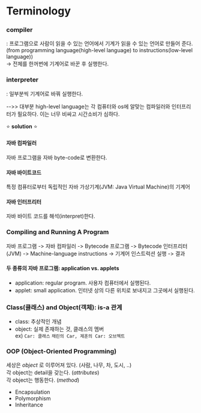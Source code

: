# Terminology  

### compiler  
: 프로그램으로 사람이 읽을 수 있는 언어에서 기계가 읽을 수 있는 언어로 만들어 준다. (from programming language(high-level language) to instructions(low-level language))  
-> 전체를 한꺼번에 기계어로 바꾼 후 실행한다.  

### interpreter
: 일부분씩 기계어로 바꿔 실행한다.  

-->> 대부분 high-level language는 각 컴퓨터와 os에 알맞는 컴파일러와 인터프리터가 필요하다. 이는 너무 비싸고 시간소비가 심하다.  

:star: __solution__ :star:  
#### 자바 컴파일러  
자바 프로그램을 자바 byte-code로 변환한다.  

#### 자바 바이트코드  
특정 컴퓨터로부터 독립적인 자바 가상기계(JVM: Java Virtual Machine)의 기계어  

#### 자바 인터프리터  
자바 바이트 코드를 해석(interpret)한다.  

### Compiling and Running A Program  
자바 프로그램 -> 자바 컴파일러 -> Bytecode 프로그램 -> Bytecode 인터프리터 (JVM) -> Machine-language instructions -> 기계어 인스트럭션 실행 -> 결과  

#### 두 종류의 자바 프로그램: application vs. applets
* application: regular program. 사용자 컴퓨터에서 실행된다.    
* applet: small application. 인터넷 상의 다른 위치로 보내지고 그곳에서 실행된다.  

### Class(클래스) and Object(객체): is-a 관계  
* class: 추상적인 개념  
* object: 실제 존재하는 것, 클래스의 멤버  
ex) `Car: 클래스` `채린의 Car, 제훈의 Car: 오브젝트`  

### OOP (Object-Oriented Programming)   
세상은 _object_ 로 이루어져 있다. (사람, 나무, 차, 도시, ..)  
각 object는 detail을 갖는다. (_attributes_)  
각 object는 행동한다. (_method_)  
* Encapsulation
* Polymorphism
* Inheritance
